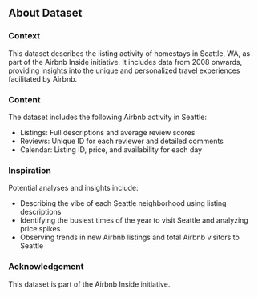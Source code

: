 
## About Dataset

### Context

This dataset describes the listing activity of homestays in Seattle, WA, as part of the Airbnb Inside initiative. It includes data from 2008 onwards, providing insights into the unique and personalized travel experiences facilitated by Airbnb.

### Content

The dataset includes the following Airbnb activity in Seattle:

- Listings: Full descriptions and average review scores
- Reviews: Unique ID for each reviewer and detailed comments
- Calendar: Listing ID, price, and availability for each day

### Inspiration

Potential analyses and insights include:

- Describing the vibe of each Seattle neighborhood using listing descriptions
- Identifying the busiest times of the year to visit Seattle and analyzing price spikes
- Observing trends in new Airbnb listings and total Airbnb visitors to Seattle

### Acknowledgement

This dataset is part of the Airbnb Inside initiative.

